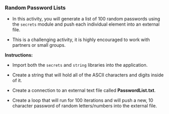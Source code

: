 ### Random Password Lists

* In this activity, you will generate a list of 100 random passwords using the `secrets` module and push each individual element into an external file.

* This is a challenging activity, it is highly encouraged to work with partners or small groups. 


**Instructions:**
    
* Import both the `secrets` and `string` libraries into the application.

* Create a string that will hold all of the ASCII characters and digits inside of it.

* Create a connection to an external text file called **PasswordList.txt**.

* Create a loop that will run for 100 iterations and will push a new, 10 character password of random letters/numbers into the external file.